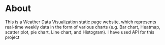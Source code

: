 # About 

This is a Weather Data Visualization static page website, which represents real-time weekly data in the form of various charts (e.g. Bar chart, Heatmap, scatter plot, pie chart, Line chart, and Histogram). I have used API for this project 

